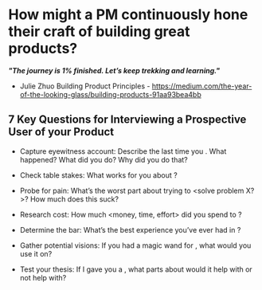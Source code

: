 # How might a PM continuously hone their craft of building great products?

***"The journey is 1% finished. Let’s keep trekking and learning."***
- Julie Zhuo
Building Product Principles - https://medium.com/the-year-of-the-looking-glass/building-products-91aa93bea4bb


## 7 Key Questions for Interviewing a Prospective User of your Product

- Capture eyewitness account: Describe the last time you <had X problem>. What happened? What did you do? Why did you do that?

- Check table stakes: What works for you about <existing solution Y>?

- Probe for pain: What’s the worst part about trying to <solve problem X?>? How much does this suck?

- Research cost: How much <money, time, effort> did you spend to <solve problem X with existing solution Y>?

- Determine the bar: What’s the best experience you’ve ever had in <solving problem X>?

- Gather potential visions: If you had a magic wand for <problem X>, what would you use it on?

- Test your thesis: If I gave you a <proposed solution>, what parts about <problem X> would it help with or not help with?


